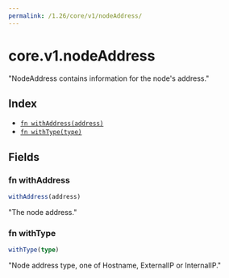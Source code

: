 ```yaml
---
permalink: /1.26/core/v1/nodeAddress/
---
```


# core.v1.nodeAddress

"NodeAddress contains information for the node's address."

## Index

* [`fn withAddress(address)`](#fn-withaddress)
* [`fn withType(type)`](#fn-withtype)

## Fields

### fn withAddress

```ts
withAddress(address)
```

"The node address."

### fn withType

```ts
withType(type)
```

"Node address type, one of Hostname, ExternalIP or InternalIP."